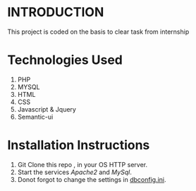 # INTRODUCTION

This project is coded on the basis to clear task from internship

# Technologies Used

1. PHP
2. MYSQL
3. HTML
4. CSS
5. Javascript & Jquery
6. Semantic-ui

# Installation Instructions

1. Git Clone this repo , in your OS HTTP server.
2. Start the services *Apache2* and *MySql*.
3. Donot forgot to change the settings in [dbconfig.ini](dbconfig.ini).